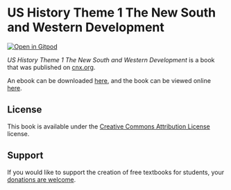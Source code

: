 # US History Theme 1 The New South and Western Development

[![Open in Gitpod](https://gitpod.io/button/open-in-gitpod.svg)](https://gitpod.io/from-referrer/)

_US History Theme 1 The New South and Western Development_ is a book that was published on [cnx.org](https://cnx.org/).

An ebook can be downloaded [here](https://github.com/cnx-user-books/cnxbook-us-history-theme-1-the-new-south-and-western-development/releases/latest), and the book can be viewed online [here](https://github.com/cnx-user-books/cnxbook-us-history-theme-1-the-new-south-and-western-development/releases/latest).

## License
This book is available under the [Creative Commons Attribution License](./LICENSE) license.

## Support
If you would like to support the creation of free textbooks for students, your [donations are welcome](https://riceconnect.rice.edu/donation/support-openstax-banner).
